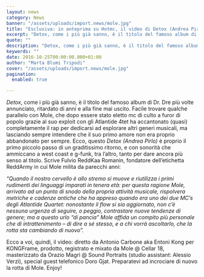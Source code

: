 ```yaml
---
layout: news
category: News
banner: "/assets/uploads/import.news/mole.jpg"
title: "Esclusiva: in anteprima su Hotmc, il video di Detox (Andrea Pirlo) di Mole!"
excerpt: "Detox, come i più già sanno, è il titolo del famoso album di Dr. Dre più volte annunciato, ritardato di anni e alla fine mai uscito. Facile trovare qualche parallelo con Mole, che dopo essere stato eletto mc di culto a furor di popolo grazie al suo exploit con gli Atlantide 4tet ha accantonato (quasi) completamente [&hellip"
quote: ""
description: "Detox, come i più già sanno, è il titolo del famoso album di Dr. Dre più volte annunciato, ritardato di anni e alla fine mai uscito. Facile trovare qualche parallelo con Mole, che dopo essere stato eletto mc di culto a furor di popolo grazie al suo exploit con gli Atlantide 4tet ha accantonato (quasi) completamente [&hellip"
keywords: ""
date: 2016-10-25T00:00:00.000+01:00
author: "Marta Blumi Tripodi"
cover: "/assets/uploads/import.news/mole.jpg"
pagination:
  enabled: true

---
```


_Detox_, come i più già sanno, è il titolo del famoso album di Dr. Dre più volte annunciato, ritardato di anni e alla fine mai uscito. Facile trovare qualche parallelo con Mole, che dopo essere stato eletto mc di culto a furor di popolo grazie al suo exploit con gli Atlantide 4tet ha accantonato (quasi) completamente il rap per dedicarsi ad esplorare altri generi musicali, ma lasciando sempre intendere che il suo primo amore non era proprio abbandonato per sempre. Ecco, questo _Detox (Andrea Pirlo)_ è proprio il primo piccolo passo di un graditissimo ritorno, e con sonorità che ammiccano a west coast e g-funk, tra l’altro, tanto per dare ancora più senso al titolo. Scrive Fulvio ReddKaa Romanin, fondatore dell’etichetta ReddArmy in cui Mole milita da parecchi anni:

_“Quando il nostro cervello è allo stremo si muove e riutilizza i primi rudimenti dei linguaggi imparati in tenera età: per questa ragione Mole, arrivato ad un punto di snodo della propria attività musicale, rispolvera metriche e cadenze antiche che ha appreso quando era uno dei due MC’s degli Atlantide Quartet: nonostante il flow si sia aggiornato, non c’è nessuna urgenza di seguire, o peggio, contrastare nuove tendenze di genere; ma a questo urlo “di pancia” Mole affida un compito più personale che di intrattenimento – di dire a sé stesso, e a chi vorrà ascoltarlo, che la rotta sta cambiando di nuovo”._

Ecco a voi, quindi, il video: diretto da Antonio Carbone aka Entoni Kong per KONGFrame, prodotto, registrato e mixato da Mole @ Cellar 18, masterizzato da Orazio Magrì @ Sound Portraits (studio assistant: Alessio Verzì), special guest telefonico Doro Gjat. Preparatevi ad incrociare di nuovo la rotta di Mole. Enjoy!